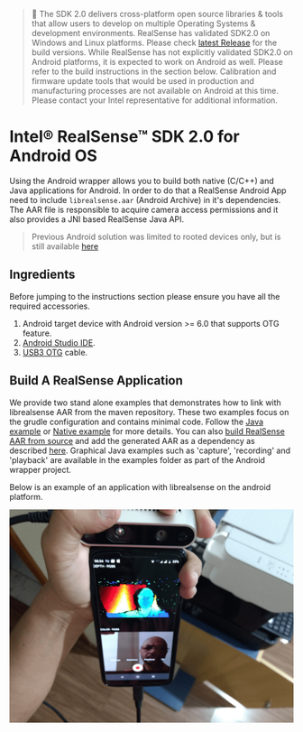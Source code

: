 >:pushpin: The SDK 2.0 delivers cross-platform open source libraries & tools that allow users to develop on multiple Operating Systems & development environments.  RealSense has validated SDK2.0 on Windows and Linux platforms. Please check [latest Release](https://github.com/IntelRealSense/librealsense/releases) for the build versions.  While RealSense has not explicitly validated SDK2.0 on Android platforms, it is expected to work on Android as well. Please refer to the build instructions in the section below. Calibration and firmware update tools that would be used in production and manufacturing processes are not available on Android at this time.  Please contact your Intel representative for additional information.

# Intel&reg; RealSense&trade; SDK 2.0 for Android OS

Using the Android wrapper allows you to build both native (C/C++) and Java applications for Android.
In order to do that a RealSense Android App need to include `librealsense.aar` (Android Archive) in it's dependencies.
The AAR file is responsible to acquire camera access permissions and it also provides a JNI based RealSense Java API.

> Previous Android solution was limited to rooted devices only, but is still available [here](https://github.com/IntelRealSense/librealsense/tree/v2.18.1/doc/android)

## Ingredients
Before jumping to the instructions section please ensure you have all the required accessories. 
1. Android target device with Android version >= 6.0 that supports OTG feature.
2. [Android Studio IDE](https://developer.android.com/studio).
3. [USB3 OTG](https://en.wikipedia.org/wiki/USB_On-The-Go) cable.

## Build A RealSense Application
We provide two stand alone examples that demonstrates how to link with librealsense AAR from the maven repository.
These two examples focus on the grudle configuration and contains minimal code.
Follow the [Java example](../wrappers/android/examples/java_example/readme.md) or [Native example](../wrappers/android/examples/native_example/readme.md) for more details.
You can also [build RealSense AAR from source](../wrappers/android/readme.md) and add the generated AAR as a dependency as described [here](https://developer.android.com/studio/projects/android-library#AddDependency).
Graphical Java examples such as 'capture', 'recording' and 'playback' are available in the examples folder as part of the Android wrapper project.

Below is an example of an application with librealsense on the android platform. 

![](img/realsense-android.png)
